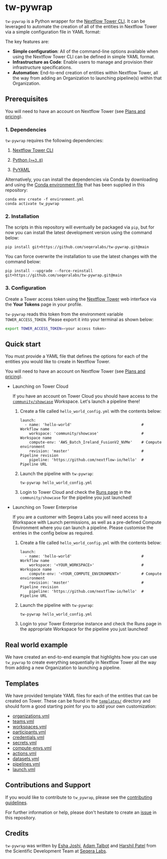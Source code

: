 # tw-pywrap

`tw-pywrap` is a Python wrapper for the [Nextflow Tower CLI](https://github.com/seqeralabs/tower-cli). It can be leveraged to automate the creation of all of the entities in Nextflow Tower via a simple configuration file in YAML format:

The key features are:

- **Simple configuration**: All of the command-line options available when using the Nextflow Tower CLI can be defined in simple YAML format.
- **Infrastructure as Code**: Enable users to manage and provision their infrastructure specifications.
- **Automation**: End-to-end creation of entities within Nextflow Tower, all the way from adding an Organization to launching pipeline(s) within that Organization.

## Prerequisites

You will need to have an account on Nextflow Tower (see [Plans and pricing](https://cloud.tower.nf/pricing/)).

### 1. Dependencies

`tw-pywrap` requires the following dependencies:

  1. [Nextflow Tower CLI](https://github.com/seqeralabs/tower-cli#1-installation)

  2. [Python (`>=3.8`)](https://www.python.org/downloads/)
    
  3. [PyYAML](https://pypi.org/project/PyYAML/)

Alternatively, you can install the dependencies via Conda by downloading and using the [Conda environment file](environment.yml) that has been supplied in this repository:

```console
conda env create -f environment.yml
conda activate tw_pywrap
```

### 2. Installation

The scripts in this repository will eventually be packaged via `pip`, but for now you can install the latest development version using the command below:

```
pip install git+https://github.com/seqeralabs/tw-pywrap.git@main
```

You can force overwrite the installation to use the latest changes with the command below:

```
pip install --upgrade --force-reinstall git+https://github.com/seqeralabs/tw-pywrap.git@main
```

### 3. Configuration

Create a Tower access token using the [Nextflow Tower](https://tower.nf/) web interface via the **Your Tokens** page in your profile.

`tw-pywrap` reads this token from the environment variable `TOWER_ACCESS_TOKEN`. Please export it into your terminal as shown below:

```bash
export TOWER_ACCESS_TOKEN=<your access token>
```

## Quick start

You must provide a YAML file that defines the options for each of the entities you would like to create in Nextflow Tower. 

You will need to have an account on Nextflow Tower (see [Plans and pricing](https://cloud.tower.nf/pricing/)).

- Launching on Tower Cloud

  If you have an account on Tower Cloud you should have access to the [`community/showcase`](https://seqera.io/blog/introducing-the-tower-cloud-community-workspace/) Workspace. Let's launch a pipeline there!

  1. Create a file called `hello_world_config.yml` with the contents below:

      ```
      launch:
        - name: 'hello-world'                               # Workflow name
          workspace: 'community/showcase'                   # Workspace name
          compute-env: 'AWS_Batch_Ireland_FusionV2_NVMe'    # Compute environment
          revision: 'master'                                # Pipeline revision
          pipeline: 'https://github.com/nextflow-io/hello'  # Pipeline URL
      ```

  2. Launch the pipeline with `tw-pywrap`:

      ```
      tw-pywrap hello_world_config.yml
      ```

  3. Login to Tower Cloud and check the [Runs page](https://tower.nf/orgs/community/workspaces/showcase/watch]) in the `community/showcase` for the pipeline you just launched!

- Launching on Tower Enterprise

  If you are a customer with Seqera Labs you will need access to a Workspace with Launch permissions, as well as a pre-defined Compute Environment where you can launch a pipeline. Please customise the entries in the config below as required.

  1. Create a file called `hello_world_config.yml` with the contents below:

      ```
      launch:
        - name: 'hello-world'                               # Workflow name
          workspace: '<YOUR_WORKSPACE>'                     # Workspace name
          compute-env: '<YOUR_COMPUTE_ENVIRONMENT>'         # Compute environment
          revision: 'master'                                # Pipeline revision
          pipeline: 'https://github.com/nextflow-io/hello'  # Pipeline URL
      ```

  2. Launch the pipeline with `tw-pywrap`:

      ```
      tw-pywrap hello_world_config.yml
      ```

  3. Login to your Tower Enterprise instance and check the Runs page in the appropriate Workspace for the pipeline you just launched!

## Real world example

We have created an end-to-end example that highlights how you can use `tw_pywrap` to create everything sequentially in Nextflow Tower all the way from adding a new Organization to launching a pipeline.

## Templates

We have provided template YAML files for each of the entities that can be created on Tower. These can be found in the [`templates/`](templates) directory and should form a good starting point for you to add your own customization:

  - [organizations.yml](templates/organizations.yml)
  - [teams.yml](templates/teams.yml)
  - [workspaces.yml](templates/workspaces.yml)
  - [participants.yml](templates/participants.yml)
  - [credentials.yml](templates/credentials.yml)
  - [secrets.yml](templates/secrets.yml)
  - [compute-envs.yml](templates/compute-envs.yml)
  - [actions.yml](templates/actions.yml)
  - [datasets.yml](templates/datasets.yml)
  - [pipelines.yml](templates/pipelines.yml)
  - [launch.yml](templates/launch.yml)

## Contributions and Support

If you would like to contribute to `tw_pywrap`, please see the [contributing guidelines](.github/CONTRIBUTING.md).

For further information or help, please don't hesitate to create an [issue](https://github.com/seqeralabs/tw-pywrap/issues) in this repository.

## Credits

`tw-pywrap` was written by [Esha Joshi](https://github.com/ejseqera), [Adam Talbot](https://github.com/adamrtalbot) and [Harshil Patel](https://github.com/drpatelh) from the Scientific Development Team at [Seqera Labs](https://seqera.io/).